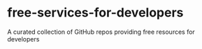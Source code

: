 # free-services-for-developers
A curated collection of GitHub repos providing free resources for developers
